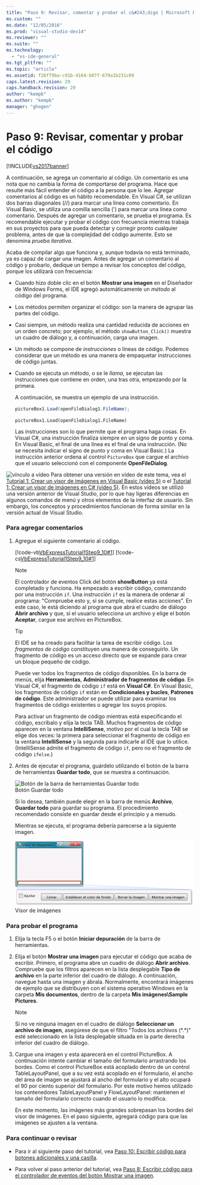 ```yaml
---
title: "Paso 9: Revisar, comentar y probar el c&#243;digo | Microsoft Docs"
ms.custom: ""
ms.date: "12/05/2016"
ms.prod: "visual-studio-dev14"
ms.reviewer: ""
ms.suite: ""
ms.technology: 
  - "vs-ide-general"
ms.tgt_pltfrm: ""
ms.topic: "article"
ms.assetid: f26f79ba-c91b-4164-b87f-679a1b231c09
caps.latest.revision: 29
caps.handback.revision: 29
author: "kempb"
ms.author: "kempb"
manager: "ghogen"
---
```

# Paso 9: Revisar, comentar y probar el c&#243;digo
[!INCLUDE[vs2017banner](../code-quality/includes/vs2017banner.md)]

A continuación, se agrega un comentario al código.  Un comentario es una nota que no cambia la forma de comportarse del programa.  Hace que resulte más fácil entender el código a la persona que lo lee.  Agregar comentarios al código es un hábito recomendable.  En Visual C\#, se utilizan dos barras diagonales \(\/\/\) para marcar una línea como comentario.  En Visual Basic, se utiliza una comilla sencilla \('\) para marcar una línea como comentario.  Después de agregar un comentario, se prueba el programa.  Es recomendable ejecutar y probar el código con frecuencia mientras trabaja en sus proyectos para que pueda detectar y corregir pronto cualquier problema, antes de que la complejidad del código aumente.  Esto se denomina *prueba iterativa*.  
  
 Acaba de compilar algo que funciona y, aunque todavía no está terminado, ya es capaz de cargar una imagen.  Antes de agregar un comentario al código y probarlo, dedique un tiempo a revisar los conceptos del código, porque los utilizará con frecuencia:  
  
-   Cuando hizo doble clic en el botón **Mostrar una imagen** en el Diseñador de Windows Forms, el IDE agregó automáticamente un *método* al código del programa.  
  
-   Los métodos permiten organizar el código: son la manera de agrupar las partes del código.  
  
-   Casi siempre, un método realiza una cantidad reducida de acciones en un orden concreto; por ejemplo, el método `showButton_Click()` muestra un cuadro de diálogo y, a continuación, carga una imagen.  
  
-   Un método se compone de *instrucciones* o líneas de código.  Podemos considerar que un método es una manera de empaquetar instrucciones de código juntas.  
  
-   Cuando se ejecuta un método, o se le *llama*, se ejecutan las instrucciones que contiene en orden, una tras otra, empezando por la primera.  
  
     A continuación, se muestra un ejemplo de una instrucción.  
  
    ```c#  
    pictureBox1.Load(openFileDialog1.FileName);  
    ```  
  
    ```vb#  
    pictureBox1.Load(openFileDialog1.FileName)  
    ```  
  
     Las instrucciones son lo que permite que el programa haga cosas.  En Visual C\#, una instrucción finaliza siempre en un signo de punto y coma.  En Visual Basic, el final de una línea es el final de una instrucción. \(No se necesita indicar el signo de punto y coma en Visual Basic.\) La instrucción anterior ordena al control `PictureBox` que cargue el archivo que el usuario seleccionó con el componente **OpenFileDialog**.  
  
 ![vínculo a vídeo](../data-tools/media/playvideo.png "PlayVideo") Para obtener una versión en vídeo de este tema, vea el [Tutorial 1: Crear un visor de imágenes en Visual Basic \(vídeo 5\)](http://go.microsoft.com/fwlink/?LinkId=205216) o el [Tutorial 1: Crear un visor de imágenes en C\# \(vídeo 5\)](http://go.microsoft.com/fwlink/?LinkId=205206).  En estos vídeos se utilizó una versión anterior de Visual Studio, por lo que hay ligeras diferencias en algunos comandos de menú y otros elementos de la interfaz de usuario.  Sin embargo, los conceptos y procedimientos funcionan de forma similar en la versión actual de Visual Studio.  
  
### Para agregar comentarios  
  
1.  Agregue el siguiente comentario al código.  
  
     [!code-vb[VbExpressTutorial1Step9_10#1](../ide/codesnippet/VisualBasic/step-9-review-comment-and-test-your-code_1.vb)]
     [!code-cs[VbExpressTutorial1Step9_10#1](../ide/codesnippet/CSharp/step-9-review-comment-and-test-your-code_1.cs)]  
  
    > [!NOTE]
    >  El controlador de eventos Click del botón **showButton** ya está completado y funciona.  Ha empezado a escribir código, comenzando por una instrucción `if`.  Una instrucción `if` es la manera de ordenar al programa: "Compruebe esto y, si se cumple, realice estas acciones". En este caso, le está diciendo al programa que abra el cuadro de diálogo **Abrir archivo** y que, si el usuario selecciona un archivo y elige el botón **Aceptar**, cargue ese archivo en PictureBox.  
  
    > [!TIP]
    >  El IDE se ha creado para facilitar la tarea de escribir código. Los *fragmentos de código* constituyen una manera de conseguirlo.  Un fragmento de código es un acceso directo que se expande para crear un bloque pequeño de código.  
    >   
    >  Puede ver todos los fragmentos de código disponibles.  En la barra de menús, elija **Herramientas**, **Administrador de fragmentos de código**.  En Visual C\#, el fragmento de código `if` está en **Visual C\#**.  En Visual Basic, los fragmentos de código `if` están en **Condicionales y bucles**, **Patrones de código**.  Este administrador se puede utilizar para examinar los fragmentos de código existentes o agregar los suyos propios.  
    >   
    >  Para activar un fragmento de código mientras está especificando el código, escríbalo y elija la tecla TAB.  Muchos fragmentos de código aparecen en la ventana **IntelliSense**, motivo por el cual la tecla TAB se elige dos veces: la primera para seleccionar el fragmento de código en la ventana **IntelliSense** y la segunda para indicarle al IDE que lo utilice. \(IntelliSense admite el fragmento de código `if`, pero no el fragmento de código `ifelse`.\)  
  
2.  Antes de ejecutar el programa, guárdelo utilizando el botón de la barra de herramientas **Guardar todo**, que se muestra a continuación.  
  
     ![Botón de la barra de herramientas Guardar todo](../ide/media/express_iconsaveall.png "Express\_IconSaveAll")  
Botón Guardar todo  
  
     Si lo desea, también puede elegir en la barra de menús **Archivo**, **Guardar todo** para guardar su programa.  El procedimiento recomendado consiste en guardar desde el principio y a menudo.  
  
     Mientras se ejecuta, el programa debería parecerse a la siguiente imagen.  
  
     ![Visor de imágenes](../ide/media/express_pictureviewerdonerun.png "Express\_PictureViewerDoneRun")  
Visor de imágenes  
  
### Para probar el programa  
  
1.  Elija la tecla F5 o el botón **Iniciar depuración** de la barra de herramientas.  
  
2.  Elija el botón **Mostrar una imagen** para ejecutar el código que acaba de escribir.  Primero, el programa abre un cuadro de diálogo **Abrir archivo**.  Compruebe que los filtros aparecen en la lista desplegable **Tipo de archivo** en la parte inferior del cuadro de diálogo.  A continuación, navegue hasta una imagen y ábrala.  Normalmente, encontrará imágenes de ejemplo que se distribuyen con el sistema operativo Windows en la carpeta **Mis documentos**, dentro de la carpeta **Mis imágenes\\Sample Pictures**.  
  
    > [!NOTE]
    >  Si no ve ninguna imagen en el cuadro de diálogo **Seleccionar un archivo de imagen**, asegúrese de que el filtro "Todos los archivos \(\*.\*\)" esté seleccionado en la lista desplegable situada en la parte derecha inferior del cuadro de diálogo.  
  
3.  Cargue una imagen y esta aparecerá en el control PictureBox.  A continuación intente cambiar el tamaño del formulario arrastrando los bordes.  Como el control PictureBox está acoplado dentro de un control TableLayoutPanel, que a su vez está acoplado en el formulario, el ancho del área de imagen se ajustará al ancho del formulario y el alto ocupará el 90 por ciento superior del formulario.  Por este motivo hemos utilizado los contenedores TableLayoutPanel y FlowLayoutPanel: mantienen el tamaño del formulario correcto cuando el usuario lo modifica.  
  
     En este momento, las imágenes más grandes sobrepasan los bordes del visor de imágenes.  En el paso siguiente, agregará código para que las imágenes se ajusten a la ventana.  
  
### Para continuar o revisar  
  
-   Para ir al siguiente paso del tutorial, vea [Paso 10: Escribir código para botones adicionales y una casilla](../ide/step-10-write-code-for-additional-buttons-and-a-check-box.md).  
  
-   Para volver al paso anterior del tutorial, vea [Paso 8: Escribir código para el controlador de eventos del botón Mostrar una imagen](../ide/step-8-write-code-for-the-show-a-picture-button-event-handler.md).